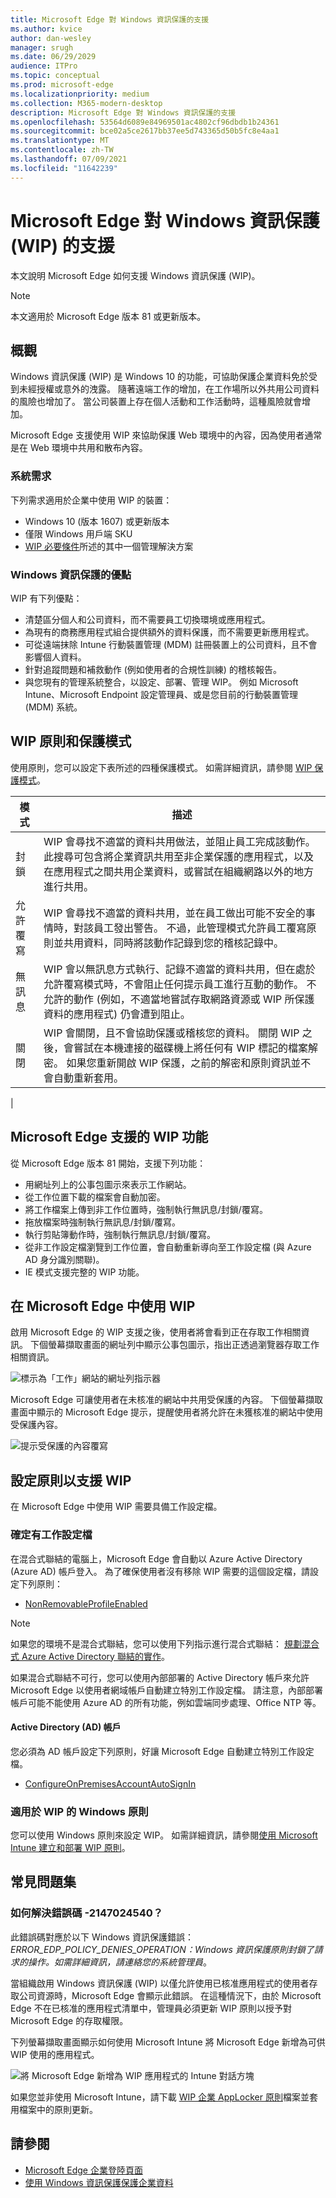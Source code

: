 ```yaml
---
title: Microsoft Edge 對 Windows 資訊保護的支援
ms.author: kvice
author: dan-wesley
manager: srugh
ms.date: 06/29/2029
audience: ITPro
ms.topic: conceptual
ms.prod: microsoft-edge
ms.localizationpriority: medium
ms.collection: M365-modern-desktop
description: Microsoft Edge 對 Windows 資訊保護的支援
ms.openlocfilehash: 53564d6089e84969501ac4802cf96dbdb1b24361
ms.sourcegitcommit: bce02a5ce2617bb37ee5d743365d50b5fc8e4aa1
ms.translationtype: MT
ms.contentlocale: zh-TW
ms.lasthandoff: 07/09/2021
ms.locfileid: "11642239"
---
```

# <a name="microsoft-edge-support-for-windows-information-protection-wip"></a>Microsoft Edge 對 Windows 資訊保護 (WIP) 的支援

本文說明 Microsoft Edge 如何支援 Windows 資訊保護 (WIP)。

> [!NOTE]
> 本文適用於 Microsoft Edge 版本 81 或更新版本。

## <a name="overview"></a>概觀

Windows 資訊保護 (WIP) 是 Windows 10 的功能，可協助保護企業資料免於受到未經授權或意外的洩露。 隨著遠端工作的增加，在工作場所以外共用公司資料的風險也增加了。 當公司裝置上存在個人活動和工作活動時，這種風險就會增加。

Microsoft Edge 支援使用 WIP 來協助保護 Web 環境中的內容，因為使用者通常是在 Web 環境中共用和散布內容。

### <a name="system-requirements"></a>系統需求

下列需求適用於企業中使用 WIP 的裝置：

- Windows 10 (版本 1607) 或更新版本
- 僅限 Windows 用戶端 SKU
- [WIP 必要條件](/windows/security/information-protection/windows-information-protection/protect-enterprise-data-using-wip#prerequisites)所述的其中一個管理解決方案

### <a name="windows-information-protection-benefits"></a>Windows 資訊保護的優點

WIP 有下列優點：

- 清楚區分個人和公司資料，而不需要員工切換環境或應用程式。
- 為現有的商務應用程式組合提供額外的資料保護，而不需要更新應用程式。
- 可從遠端抹除 Intune 行動裝置管理 (MDM) 註冊裝置上的公司資料，且不會影響個人資料。 
- 針對追蹤問題和補救動作 (例如使用者的合規性訓練) 的稽核報告。
- 與您現有的管理系統整合，以設定、部署、管理 WIP。 例如 Microsoft Intune、Microsoft Endpoint 設定管理員、或是您目前的行動裝置管理 (MDM) 系統。

## <a name="wip-policy-and-protection-modes"></a>WIP 原則和保護模式

使用原則，您可以設定下表所述的四種保護模式。 如需詳細資訊，請參閱 [WIP 保護模式](/windows/security/information-protection/windows-information-protection/protect-enterprise-data-using-wip#wip-protection-modes)。

| 模式 | 描述 |
|------|-------------|
| 封鎖 | WIP 會尋找不適當的資料共用做法，並阻止員工完成該動作。 此搜尋可包含將企業資訊共用至非企業保護的應用程式，以及在應用程式之間共用企業資料，或嘗試在組織網路以外的地方進行共用。 |
| 允許覆寫 | WIP 會尋找不適當的資料共用，並在員工做出可能不安全的事情時，對該員工發出警告。 不過，此管理模式允許員工覆寫原則並共用資料，同時將該動作記錄到您的稽核記錄中。 |
| 無訊息 | WIP 會以無訊息方式執行、記錄不適當的資料共用，但在處於允許覆寫模式時，不會阻止任何提示員工進行互動的動作。 不允許的動作 (例如，不適當地嘗試存取網路資源或 WIP 所保護資料的應用程式) 仍會遭到阻止。 |
| 關閉 | WIP 會關閉，且不會協助保護或稽核您的資料。 關閉 WIP 之後，會嘗試在本機連接的磁碟機上將任何有 WIP 標記的檔案解密。 如果您重新開啟 WIP 保護，之前的解密和原則資訊並不會自動重新套用。
 |

## <a name="wip-features-supported-in-microsoft-edge"></a>Microsoft Edge 支援的 WIP 功能

從 Microsoft Edge 版本 81 開始，支援下列功能：

- 用網址列上的公事包圖示來表示工作網站。  
- 從工作位置下載的檔案會自動加密。
- 將工作檔案上傳到非工作位置時，強制執行無訊息/封鎖/覆寫。  
- 拖放檔案時強制執行無訊息/封鎖/覆寫。
- 執行剪貼簿動作時，強制執行無訊息/封鎖/覆寫。
- 從非工作設定檔瀏覽到工作位置，會自動重新導向至工作設定檔 (與 Azure AD 身分識別關聯)。
- IE 模式支援完整的 WIP 功能。

## <a name="working-with-wip-in-microsoft-edge"></a>在 Microsoft Edge 中使用 WIP

啟用 Microsoft Edge 的 WIP 支援之後，使用者將會看到正在存取工作相關資訊。 下個螢幕擷取畫面的網址列中顯示公事包圖示，指出正透過瀏覽器存取工作相關資訊。

 ![標示為「工作」網站的網址列指示器](./media/microsoft-edge-security-windows-information-protection/microsoft-edge-wip-notify.png)

Microsoft Edge 可讓使用者在未核准的網站中共用受保護的內容。 下個螢幕擷取畫面中顯示的 Microsoft Edge 提示，提醒使用者將允許在未獲核准的網站中使用受保護內容。

 ![提示受保護的內容覆寫](./media/microsoft-edge-security-windows-information-protection/microsoft-edge-wip-override.png)

## <a name="configure-policies-to-support-wip"></a>設定原則以支援 WIP

在 Microsoft Edge 中使用 WIP 需要具備工作設定檔。

### <a name="ensure-the-presence-of-a-work-profile"></a>確定有工作設定檔

在混合式聯結的電腦上，Microsoft Edge 會自動以 Azure Active Directory (Azure AD) 帳戶登入。 為了確保使用者沒有移除 WIP 需要的這個設定檔，請設定下列原則：

- [NonRemovableProfileEnabled](./microsoft-edge-policies.md#nonremovableprofileenabled)

> [!NOTE]
> 如果您的環境不是混合式聯結，您可以使用下列指示進行混合式聯結： [規劃混合式 Azure Active Directory 聯結的實作](/azure/active-directory/devices/hybrid-azuread-join-plan)。

如果混合式聯結不可行，您可以使用內部部署的 Active Directory 帳戶來允許 Microsoft Edge 以使用者網域帳戶自動建立特別工作設定檔。 請注意，內部部署帳戶可能不能使用 Azure AD 的所有功能，例如雲端同步處理、Office NTP 等。

#### <a name="active-directory-ad-accounts"></a>Active Directory (AD) 帳戶

您必須為 AD 帳戶設定下列原則，好讓 Microsoft Edge 自動建立特別工作設定檔。

- [ConfigureOnPremisesAccountAutoSignIn](./microsoft-edge-policies.md#configureonpremisesaccountautosignin)

### <a name="windows-policies-for-wip"></a>適用於 WIP 的 Windows 原則

您可以使用 Windows 原則來設定 WIP。 如需詳細資訊，請參閱[使用 Microsoft Intune 建立和部署 WIP 原則](/windows/security/information-protection/windows-information-protection/overview-create-wip-policy)。

## <a name="frequently-asked-questions"></a>常見問題集

### <a name="how-do-i-resolve-error-code--2147024540"></a>如何解決錯誤碼 -2147024540？

此錯誤碼對應於以下 Windows 資訊保護錯誤：*ERROR_EDP_POLICY_DENIES_OPERATION：Windows 資訊保護原則封鎖了請求的操作。如需詳細資訊，請連絡您的系統管理員*。

當組織啟用 Windows 資訊保護 (WIP) 以僅允許使用已核准應用程式的使用者存取公司資源時，Microsoft Edge 會顯示此錯誤。 在這種情況下，由於 Microsoft Edge 不在已核准的應用程式清單中，管理員必須更新 WIP 原則以授予對 Microsoft Edge 的存取權限。

下列螢幕擷取畫面顯示如何使用 Microsoft Intune 將 Microsoft Edge 新增為可供 WIP 使用的應用程式。

 ![將 Microsoft Edge 新增為 WIP 應用程式的 Intune 對話方塊](./media/microsoft-edge-security-windows-information-protection/microsoft-edge-wip-exemption.png)

如果您並非使用 Microsoft Intune，請下載 [WIP 企業 AppLocker 原則](https://download.microsoft.com/download/8/9/9/8995d820-065c-4ab1-aa2a-9d6dc0cd7ffa/MsEdge%20-%20WIP%20Enterprise%20AppLocker%20Policy%20Files.zip)檔案並套用檔案中的原則更新。

## <a name="see-also"></a>請參閱

- [Microsoft Edge 企業登陸頁面](https://aka.ms/EdgeEnterprise) 
- [使用 Windows 資訊保護保護企業資料](/windows/security/information-protection/windows-information-protection/protect-enterprise-data-using-wip)